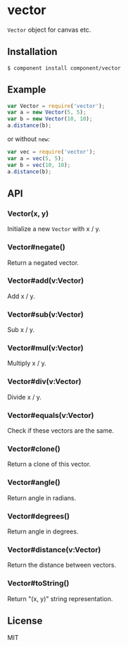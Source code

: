 
# vector

  `Vector` object for canvas etc.

## Installation

```
$ component install component/vector
```

## Example

```js
var Vector = require('vector');
var a = new Vector(5, 5);
var b = new Vector(10, 10);
a.distance(b);
```

  or without `new`:

```js
var vec = require('vector');
var a = vec(5, 5);
var b = vec(10, 10);
a.distance(b);
```

## API

### Vector(x, y)

  Initialize a new `Vector` with x / y.

### Vector#negate()

  Return a negated vector.

### Vector#add(v:Vector)

  Add x / y.

### Vector#sub(v:Vector)

  Sub x / y.

### Vector#mul(v:Vector)

  Multiply x / y.

### Vector#div(v:Vector)

  Divide x / y.

### Vector#equals(v:Vector)

  Check if these vectors are the same.

### Vector#clone()

  Return a clone of this vector.

### Vector#angle()

  Return angle in radians.

### Vector#degrees()

  Return angle in degrees.

### Vector#distance(v:Vector)

  Return the distance between vectors.

### Vector#toString()

  Return "(x, y)" string representation.

## License 

  MIT